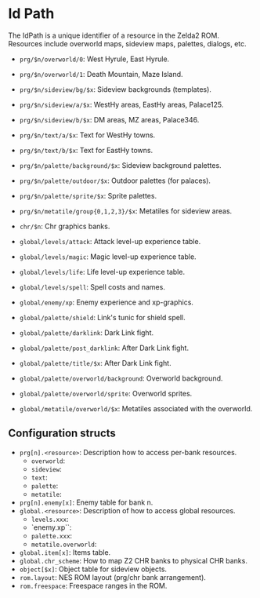 # Id Path

The IdPath is a unique identifier of a resource in the Zelda2 ROM.  Resources
include overworld maps, sideview maps, palettes, dialogs, etc.

- `prg/$n/overworld/0`: West Hyrule, East Hyrule.
- `prg/$n/overworld/1`: Death Mountain, Maze Island.
- `prg/$n/sideview/bg/$x`: Sideview backgrounds (templates).
- `prg/$n/sideview/a/$x`: WestHy areas, EastHy areas, Palace125.
- `prg/$n/sideview/b/$x`: DM areas, MZ areas, Palace346.
- `prg/$n/text/a/$x`: Text for WestHy towns.
- `prg/$n/text/b/$x`: Text for EastHy towns.
- `prg/$n/palette/background/$x`: Sideview background palettes.
- `prg/$n/palette/outdoor/$x`: Outdoor palettes (for palaces).
- `prg/$n/palette/sprite/$x`: Sprite palettes.
- `prg/$n/metatile/group{0,1,2,3}/$x`: Metatiles for sideview areas.

- `chr/$n`: Chr graphics banks.

- `global/levels/attack`: Attack level-up experience table.
- `global/levels/magic`: Magic level-up experience table.
- `global/levels/life`: Life level-up experience table.
- `global/levels/spell`: Spell costs and names.
- `global/enemy/xp`: Enemy experience and xp-graphics.
- `global/palette/shield`: Link's tunic for shield spell.
- `global/palette/darklink`: Dark Link fight.
- `global/palette/post_darklink`: After Dark Link fight.
- `global/palette/title/$x`: After Dark Link fight.
- `global/palette/overworld/background`: Overworld background.
- `global/palette/overworld/sprite`: Overworld sprites.
- `global/metatile/overworld/$x`: Metatiles associated with the overworld.

## Configuration structs

- `prg[n].<resource>`: Description how to access per-bank resources.
  - `overworld`:
  - `sideview`:
  - `text`:
  - `palette`:
  - `metatile`:
- `prg[n].enemy[x]`: Enemy table for bank n.
- `global.<resource>`: Description of how to access global resources.
  - `levels.xxx`:
  - `enemy.xp``:
  - `palette.xxx`:
  - `metatile.overworld`:
- `global.item[x]`: Items table.
- `global.chr_scheme`: How to map Z2 CHR banks to physical CHR banks.
- `object[$x]`: Object table for sideview objects.
- `rom.layout`: NES ROM layout (prg/chr bank arrangement).
- `rom.freespace`: Freespace ranges in the ROM.


